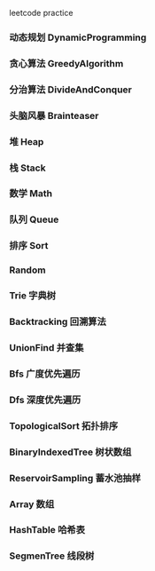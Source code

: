 leetcode practice
### 动态规划 DynamicProgramming
### 贪心算法 GreedyAlgorithm
### 分治算法 DivideAndConquer
### 头脑风暴 Brainteaser
### 堆 Heap
### 栈 Stack
### 数学 Math
### 队列 Queue
### 排序 Sort
### Random
### Trie 字典树 
### Backtracking 回溯算法
### UnionFind 并查集
### Bfs  广度优先遍历 
### Dfs  深度优先遍历
### TopologicalSort 拓扑排序
### BinaryIndexedTree 树状数组
### ReservoirSampling 蓄水池抽样
### Array 数组
### HashTable 哈希表
### SegmenTree 线段树
